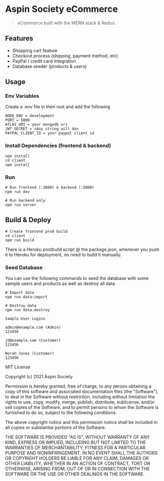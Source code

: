 # Aspin Society eCommerce

> eCommerce built with the MERN stack & Redux.


## Features

- Shopping cart feature
- Checkout process (shipping, payment method, etc)
- PayPal / credit card integration
- Database seeder (products & users)


## Usage


### Env Variables

Create a .env file in then root and add the following

```
NODE_ENV = development
PORT = 5000
ATLAS_URI = your mongodb uri
JWT_SECRET = <Any string will do>
PAYPAL_CLIENT_ID = your paypal client id
```

### Install Dependencies (frontend & backend)

```
npm install
cd client
npm install
```

### Run

```
# Run frontend (:3000) & backend (:5000)
npm run dev

# Run backend only
npm run server
```

## Build & Deploy

```
# Create frontend prod build
cd client
npm run build
```

There is a Heroku postbuild script @ the package.json, whenever you push it to Heroku for deployment, no need to build it manually. 

### Seed Database

You can use the following commands to seed the database with some sample users and products as well as destroy all data

```
# Import data
npm run data:import

# Destroy data
npm run data:destroy
```

```
Sample User Logins

admin@example.com (Admin)
123456

jd@example.com (Customer)
123456

Norah Jones (Customer)
123456
```
MIT License

Copyright (c) 2021 Aspin Society

Permission is hereby granted, free of charge, to any person obtaining a copy
of this software and associated documentation files (the "Software"), to deal
in the Software without restriction, including without limitation the rights
to use, copy, modify, merge, publish, distribute, sublicense, and/or sell
copies of the Software, and to permit persons to whom the Software is
furnished to do so, subject to the following conditions:

The above copyright notice and this permission notice shall be included in all
copies or substantial portions of the Software.

THE SOFTWARE IS PROVIDED "AS IS", WITHOUT WARRANTY OF ANY KIND, EXPRESS OR
IMPLIED, INCLUDING BUT NOT LIMITED TO THE WARRANTIES OF MERCHANTABILITY,
FITNESS FOR A PARTICULAR PURPOSE AND NONINFRINGEMENT. IN NO EVENT SHALL THE
AUTHORS OR COPYRIGHT HOLDERS BE LIABLE FOR ANY CLAIM, DAMAGES OR OTHER
LIABILITY, WHETHER IN AN ACTION OF CONTRACT, TORT OR OTHERWISE, ARISING FROM,
OUT OF OR IN CONNECTION WITH THE SOFTWARE OR THE USE OR OTHER DEALINGS IN THE
SOFTWARE.


